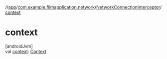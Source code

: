//[app](../../../index.md)/[com.example.filmapplication.network](../index.md)/[NetworkConnectionInterceptor](index.md)/[context](context.md)

# context

[androidJvm]\
val [context](context.md): [Context](https://developer.android.com/reference/kotlin/android/content/Context.html)
